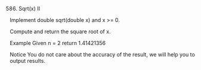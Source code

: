 586. Sqrt(x) II

Implement double sqrt(double x) and x >= 0.

Compute and return the square root of x.

Example
Given n = 2 return 1.41421356

Notice
You do not care about the accuracy of the result, we will help you to output results.